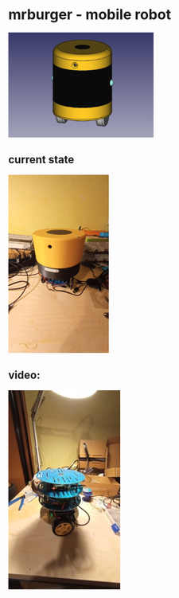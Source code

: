 # mrburger - mobile robot

<img src="resources/freecad_model.png" alt="freecad" width=58%/>

## current state

<img src="resources/IMG_20241213_023858.jpg" alt="currentstate" width=40%/>

## video: 

[![video](resources/IMG_20240803_034906_3.jpg)](https://youtube.com/shorts/dS5dcS42dTs)
